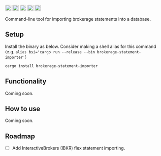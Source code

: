 [<img alt="github" src="https://img.shields.io/badge/github-tfiala?style=for-the-badge&labelColor=555555&logo=github" height="20">](https://github.com/tfiala/brokerage-statement-importer-cli-rs)
[<img alt="crates.io" src="https://img.shields.io/crates/v/brokerage-statement-importer-cli-rs.svg?style=for-the-badge&color=fc8d62&logo=rust" height="20">](https://crates.io/crates/brokerage-statement-importer-cli)
[<img alt="docs.rs" src="https://img.shields.io/badge/docs.rs-66c2a5?style=for-the-badge&labelColor=555555&logoColor=white&logo=docs.rs" height="20">](https://docs.rs/brokerage-db/latest/brokerage-statement-importer-cli)
[<img alt="build status" src="https://img.shields.io/github/actions/workflow/status/tfiala/brokerage-statement-importer-cli-rs/rust.yml?branch=main&style=for-the-badge" height="20">](https://github.com/tfiala/brokerage-statement-importer-cli-rs/actions/workflows/rust.yml)
[<img alt="codecov.io" src="https://img.shields.io/codecov/c/github/tfiala/brokerage-statement-importer-cli-rs?style=for-the-badge" height="20">](https://codecov.io/gh/tfiala/brokerage-statement-importer-cli-rs)

Command-line tool for importing brokerage statements into a database.

## Setup

Install the binary as below.  Consider making a shell alias for this
command (e.g. `alias bsi='cargo run --release --bin brokerage-statement-importer'`)


```bash
cargo install brokerage-statement-importer
```

## Functionality

Coming soon.

## How to use

Coming soon.

## Roadmap

- [ ] Add InteractiveBrokers (IBKR) flex statement importing.
